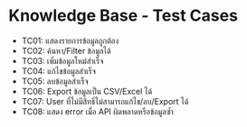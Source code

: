 # Knowledge Base - Test Cases

- TC01: แสดงรายการข้อมูลถูกต้อง
- TC02: ค้นหา/Filter ข้อมูลได้
- TC03: เพิ่มข้อมูลใหม่สำเร็จ
- TC04: แก้ไขข้อมูลสำเร็จ
- TC05: ลบข้อมูลสำเร็จ
- TC06: Export ข้อมูลเป็น CSV/Excel ได้
- TC07: User ที่ไม่มีสิทธิ์ไม่สามารถแก้ไข/ลบ/Export ได้
- TC08: แสดง error เมื่อ API ผิดพลาดหรือข้อมูลซ้ำ
